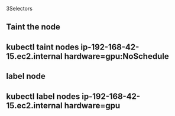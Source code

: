 3Selectors

Taint the node
---

kubectl taint nodes ip-192-168-42-15.ec2.internal    hardware=gpu:NoSchedule
---

label node
---

kubectl label nodes ip-192-168-42-15.ec2.internal   hardware=gpu
---